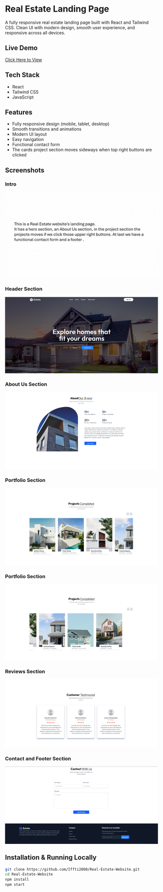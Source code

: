 # Real Estate Landing Page 

A fully responsive real estate landing page built with React and Tailwind CSS. Clean UI with modern design, smooth user experience, and responsive across all devices.

## Live Demo
[Click Here to View](https://real-estate-website-green-two.vercel.app/)

## Tech Stack
- React
- Tailwind CSS
- JavaScript

## Features
- Fully responsive design (mobile, tablet, desktop)
- Smooth transitions and animations
- Modern UI layout
- Easy navigation
- Functional contact form
- The cards project section moves sideways when top right buttons are clicked

## Screenshots

### Intro
![](Screenshots/Screenshot-1.png)

### Header Section
![](Screenshots/Screenshot-2.png)

### About Us Section
![](Screenshots/Screenshot-3.png)

### Portfolio Section
![](Screenshots/Screenshot-4.png)

### Portfolio Section
![](Screenshots/Screenshot-5.png)

### Reviews Section
![](Screenshots/Screenshot-6.png)

### Contact and Footer Section
![](Screenshots/Screenshot-7.png)

## Installation & Running Locally

```bash
git clone https://github.com/Iffti2000/Real-Estate-Website.git
cd Real-Estate-Website
npm install
npm start
